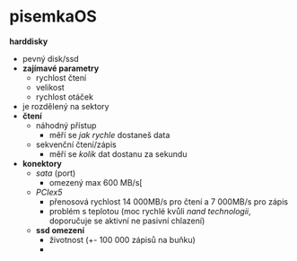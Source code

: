 # pisemkaOS
**harddisky**
  - pevný disk/ssd
  - **zajímavé parametry**
     - rychlost čtení
     - velikost
     - rychlost otáček
  - je rozdělený na sektory
  - **čtení**
     - náhodný přístup
       - měří se *jak rychle* dostaneš data
     - sekvenční čtení/zápis
       - měří se *kolik* dat dostanu za sekundu 
  - **konektory**
    - *sata* (port)
      - omezený max 600 MB/s[
    - *PCIex5*
      - přenosová rychlost 14 000MB/s pro čtení a 7 000MB/s pro zápis
      - problém s teplotou (moc rychlé kvůli *nand technologii*, doporučuje se aktivní ne pasivní chlazení)
    - **ssd omezení**
      - životnost (+- 100 000 zápisů na buňku)
      - 
